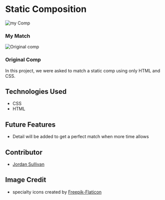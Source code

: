 # Static Composition

![my Comp](../images/comp.png)

### My Match

![Original comp](../images/original-comp.png)

### Original Comp

In this project, we were asked to match a static comp using only HTML and CSS.

## Technologies Used

- CSS
- HTML

## Future Features

- Detail will be added to get a perfect match when more time allows

## Contributor

- [Jordan Sullivan](https://github.com/jordan-sullivan)

## Image Credit

- specialty icons created by [Freepik-Flaticon](https://www.flaticon.com/authors/freepik)
